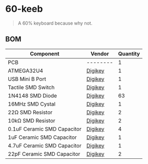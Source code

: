 # 60-keeb
>A 60% keyboard because why not.
## BOM
| Component | Vendor | Quantity|
| --------- | ------ | ------- |
| PCB | -------- | 1 |
| ATMEGA32U4 | [Digikey](https://www.digikey.com/en/products/detail/microchip-technology/ATMEGA32U4RC-MUR/2507985) | 1 |
| USB Mini B Port | [Digikey](https://www.digikey.com/en/products/detail/edac-inc/690-005-299-043/4312191) | 1 |
| Tactile SMD Switch | [Digikey](https://www.digikey.com/en/products/detail/e-switch/TL3342F160QG-TR/379004) | 1 |
| 1N4148 SMD Diode | [Digikey](https://www.digikey.com/en/products/detail/smc-diode-solutions/1N4148WTR/6022450) | 63 |
| 16MHz SMD Cystal | [Digikey](https://www.digikey.com/en/products/detail/ecs-inc./ECS-160-12-33-AGM-TR/9648950?utm_adgroup=Crystals&utm_source=google&utm_medium=cpc&utm_campaign=Shopping_Product_Crystals%2C%20Oscillators%2C%20Resonators_NEW&utm_term=&utm_content=Crystals&gclid=CjwKCAjwloCSBhAeEiwA3hVo_cbyDTwI6-S_fugYXFgKN49tR0nGhBOCDoLL6SpNIffyFdOyPNAKBRoCRlkQAvD_BwE) | 1 |
| 22Ω SMD Resistor | [Digikey](https://www.digikey.com/en/products/detail/stackpole-electronics-inc/RMCF0805JT22R0/1942533) | 2 |
| 10kΩ SMD Resistor | [Digikey](https://www.digikey.com/en/products/detail/stackpole-electronics-inc/RMCF0805JT10K0/1942577) | 2 |
| 0.1uF Ceramic SMD Capacitor | [Digikey](https://www.digikey.com/en/products/detail/kyocera-avx/08055F104K4T2A/1024871?s=N4IgTCBcDaICwHYAcBaAzANgIxxVlAcgCIgC6AvkA) | 4 |
| 1uF Ceramic SMD Capacitor | [Digikey](https://www.digikey.com/en/products/detail/yageo/CC0805KKX7R8BB105/2833621) | 1 |
| 4.7uF Ceramic SMD Capacitor | [Digikey](https://www.digikey.com/en/products/detail/samsung-electro-mechanics/CL21A475KAQNNNE/3886902) | 1 |
| 22pF Ceramic SMD Capacitor | [Digikey](https://www.digikey.com/en/products/detail/kemet/C0805C220J5GACTU/411388) | 2 |

